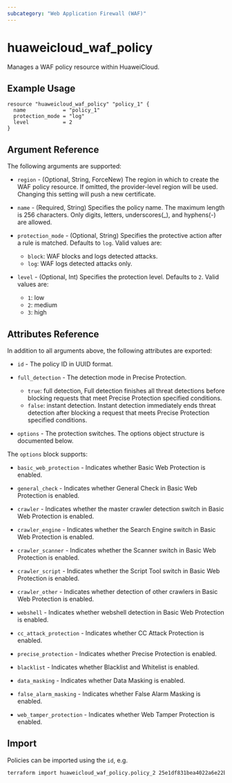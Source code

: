 ```yaml
---
subcategory: "Web Application Firewall (WAF)"
---
```


# huaweicloud_waf_policy

Manages a WAF policy resource within HuaweiCloud.

## Example Usage

```hcl
resource "huaweicloud_waf_policy" "policy_1" {
  name            = "policy_1"
  protection_mode = "log"
  level           = 2
}
```

## Argument Reference

The following arguments are supported:

* `region` - (Optional, String, ForceNew) The region in which to create the WAF policy resource.
  If omitted, the provider-level region will be used.
  Changing this setting will push a new certificate.

* `name` - (Required, String) Specifies the policy name. The maximum length is 256 characters. Only digits, letters,
  underscores(_), and hyphens(-) are allowed.

* `protection_mode` - (Optional, String) Specifies the protective action after a rule is matched. Defaults to `log`.
  Valid values are:
  * `block`: WAF blocks and logs detected attacks.
  * `log`: WAF logs detected attacks only.

* `level` - (Optional, Int) Specifies the protection level. Defaults to `2`. Valid values are:
  * `1`: low
  * `2`: medium
  * `3`: high

## Attributes Reference

In addition to all arguments above, the following attributes are exported:

* `id` - The policy ID in UUID format.

* `full_detection` - The detection mode in Precise Protection.
  * `true`: full detection, Full detection finishes all threat detections before blocking requests that meet Precise
    Protection specified conditions.
  * `false`: instant detection. Instant detection immediately ends threat detection after blocking a request that meets
    Precise Protection specified conditions.

* `options` - The protection switches. The options object structure is documented below.

The `options` block supports:

* `basic_web_protection` - Indicates whether Basic Web Protection is enabled.

* `general_check` - Indicates whether General Check in Basic Web Protection is enabled.

* `crawler` - Indicates whether the master crawler detection switch in Basic Web Protection is enabled.

* `crawler_engine` - Indicates whether the Search Engine switch in Basic Web Protection is enabled.

* `crawler_scanner` - Indicates whether the Scanner switch in Basic Web Protection is enabled.

* `crawler_script` - Indicates whether the Script Tool switch in Basic Web Protection is enabled.

* `crawler_other` - Indicates whether detection of other crawlers in Basic Web Protection is enabled.

* `webshell` - Indicates whether webshell detection in Basic Web Protection is enabled.

* `cc_attack_protection` - Indicates whether CC Attack Protection is enabled.

* `precise_protection` - Indicates whether Precise Protection is enabled.

* `blacklist` - Indicates whether Blacklist and Whitelist is enabled.

* `data_masking` - Indicates whether Data Masking is enabled.

* `false_alarm_masking` - Indicates whether False Alarm Masking is enabled.

* `web_tamper_protection` - Indicates whether Web Tamper Protection is enabled.

## Import

Policies can be imported using the `id`, e.g.

```sh
terraform import huaweicloud_waf_policy.policy_2 25e1df831bea4022a6e22bebe678915a
```
